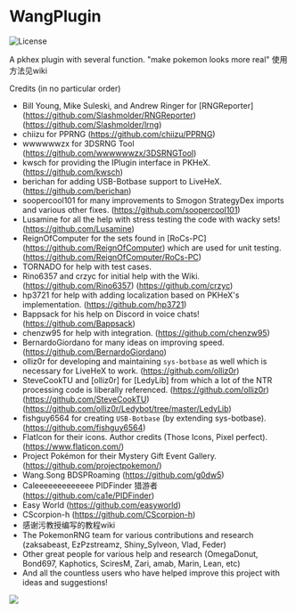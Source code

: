 # WangPlugin
![License](https://img.shields.io/badge/License-GPLv3-blue.svg)


 A pkhex plugin with several function. "make pokemon looks more real"
 使用方法见wiki
 
 Credits (in no particular order)
- Bill Young, Mike Suleski, and Andrew Ringer for [RNGReporter]
(https://github.com/Slashmolder/RNGReporter)
(https://github.com/Slashmolder/lrng)
- chiizu for PPRNG
(https://github.com/chiizu/PPRNG)
- wwwwwwzx for 3DSRNG Tool
(https://github.com/wwwwwwzx/3DSRNGTool)
- kwsch for providing the IPlugin interface in PKHeX.
(https://github.com/kwsch) 
- berichan for adding USB-Botbase support to LiveHeX.
(https://github.com/berichan) 
- soopercool101 for many improvements to Smogon StrategyDex imports and various other fixes.
(https://github.com/soopercool101) 
- Lusamine for all the help with stress testing the code with wacky sets!
(https://github.com/Lusamine) 
- ReignOfComputer for the sets found in [RoCs-PC]
(https://github.com/ReignOfComputer)
which are used for unit testing.
(https://github.com/ReignOfComputer/RoCs-PC) 
- TORNADO for help with test cases.
- Rino6357 and crzyc for initial help with the Wiki.
(https://github.com/Rino6357)
(https://github.com/crzyc) 
- hp3721 for help with adding localization based on PKHeX's implementation.
(https://github.com/hp3721) 
- Bappsack for his help on Discord in voice chats!
(https://github.com/Bappsack) 
- chenzw95  for help with integration.
(https://github.com/chenzw95)
- BernardoGiordano for many ideas on improving speed.
(https://github.com/BernardoGiordano) 
- olliz0r for developing and maintaining `sys-botbase` as well which is necessary for LiveHeX to work.
(https://github.com/olliz0r) 
- SteveCookTU and [olliz0r] for [LedyLib] from which a lot of the NTR processing code is liberally referenced.
(https://github.com/olliz0r)
(https://github.com/SteveCookTU)
(https://github.com/olliz0r/Ledybot/tree/master/LedyLib)
- fishguy6564 for creating `USB-Botbase` (by extending sys-botbase).
(https://github.com/fishguy6564) 
- FlatIcon for their icons. Author credits (Those Icons, Pixel perfect).
(https://www.flaticon.com/)
- Project Pokémon for their Mystery Gift Event Gallery.
(https://github.com/projectpokemon/) 
- Wang.Song BDSPRoaming
(https://github.com/g0dw5)
- Caleeeeeeeeeeeee PIDFinder 猎游者
(https://github.com/ca1e/PIDFinder)
- Easy World
(https://github.com/easyworld)
- CScorpion-h
(https://github.com/CScorpion-h)
- 感谢污教授编写的教程wiki
- The PokemonRNG team for various contributions and research (zaksabeast, EzPzstreamz, Shiny_Sylveon, Vlad, Feder)
- Other great people for various help and research (OmegaDonut, Bond697, Kaphotics, SciresM, Zari, amab, Marin, Lean, etc)
- And all the countless users who have helped improve this project with ideas and suggestions!
 
 
<img src="https://github.com/Wanghaoran86/WangPlugin/blob/main/WangPlugin/Resources/img/SW.jpg">
